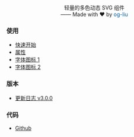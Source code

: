 <p align="center" style="margin-top: -40px;">轻量的多色动态 SVG 组件<br>
  —— Made with ❤️ by <a href="https://github.com/og-liu" target="_blank" style="text-decoration: none; color: #015a9c;">og-liu</a></p>


<div style="padding-left: 15px;">

<h3>使用</h3>

* [快速开始](/dosc)
* [属性](/attributes)
* [字体图标 1](/icon1)
* [字体图标 2](/icon2)

[comment]: <> (<h3>场景演示</h3>)

[comment]: <> (* [字体图标]&#40;/dosc&#41;)

[comment]: <> (* [插画]&#40;/dosc&#41;)

<h3>版本</h3>

* [更新日志 v3.0.0](/changelog)

<h3>代码</h3>

* [Github](https://github.com/og-liu/svg-vuejs)

</div>
